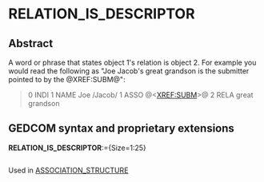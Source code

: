 ﻿<!-- licence GPL V2, cf https://github.com/TitiFix/geneweb -->
# RELATION_IS_DESCRIPTOR
## Abstract
A word or phrase that states object 1's relation is object 2. For example you would read the following
as "Joe Jacob's great grandson is the submitter pointed to by the @XREF:SUBM@":
> 0 INDI
> 1 NAME Joe /Jacob/
> 1 ASSO @&lt;<a href=Ged.XREF_SUBM.md>XREF:SUBM</a>&gt;@
> 2 RELA great grandson


## GEDCOM syntax and proprietary extensions

**RELATION_IS_DESCRIPTOR**:={Size=1:25}
<pre>
</pre>
Used in <a href=Ged.ASSOCIATION_STRUCTURE.md>ASSOCIATION_STRUCTURE</a><br />

